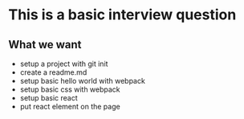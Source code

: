 # This is a basic interview question

## What we want
- setup a project with git init
- create a readme.md
- setup basic hello world with webpack
- setup basic css with webpack
- setup basic react
- put react element on the page
